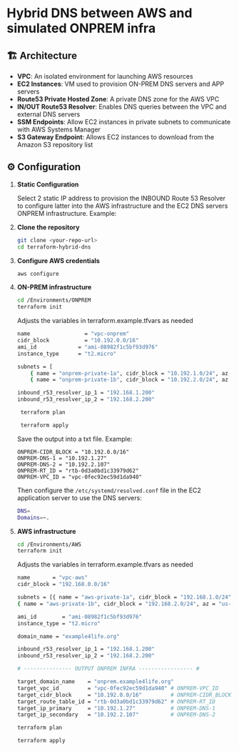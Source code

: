 # Hybrid DNS between AWS and simulated ONPREM infra

## 🏗️ Architecture

- **VPC**: An isolated environment for launching AWS resources
- **EC2 Instances**: VM used to provision ON-PREM DNS servers and APP servers
- **Route53 Private Hosted Zone**: A private DNS zone for the AWS VPC
- **IN/OUT Route53 Resolver**: Enables DNS queries between the VPC and external DNS servers
- **SSM Endpoints**: Allow EC2 instances in private subnets to communicate with AWS Systems Manager
- **S3 Gateway Endpoint**: Allows EC2 instances to download from the Amazon S3 repository list

## ⚙️ Configuration

1. **Static Configuration**

    Select 2 static IP address to provision the INBOUND Route 53 Resolver to configure latter into the AWS infrastructure
    and the EC2 DNS servers ONPREM infrastructure. Example:
  
2. **Clone the repository**

   ```bash
   git clone <your-repo-url>
   cd terraform-hybrid-dns
   ```
3. **Configure AWS credentials**

   ```bash
   aws configure
   ```

4. **ON-PREM infrastructure**

   ```bash
   cd /Environments/ONPREM
   terraform init
   ```
   Adjusts the variables in terraform.example.tfvars as needed

    ```bash
    name                 = "vpc-onprem"
    cidr_block           = "10.192.0.0/16"
    ami_id             = "ami-08982f1c5bf93d976"
    instance_type      = "t2.micro"

    subnets = [
        { name = "onprem-private-1a", cidr_block = "10.192.1.0/24", az = "us-east-1a" },
        { name = "onprem-private-1b", cidr_block = "10.192.2.0/24", az = "us-east-1b" }]

    inbound_r53_resolver_ip_1 = "192.168.1.200"
    inbound_r53_resolver_ip_2 = "192.168.2.200"
   ```
   ```bash
    terraform plan
   ```

   ```bash
    terraform apply
   ```

   Save the output  into a txt file. Example:
    ```hcl
    ONPREM-CIDR_BLOCK = "10.192.0.0/16"
    ONPREM-DNS-1 = "10.192.1.27"
    ONPREM-DNS-2 = "10.192.2.107"
    ONPREM-RT_ID = "rtb-0d3a0bd1c33979d62"
    ONPREM-VPC_ID = "vpc-0fec92ec59d1da940"
    ```

   Then configure the `/etc/systemd/resolved.conf` file in the EC2 application server to use the DNS servers:

    ```bash
    DNS= 
    Domains=~.
    ```

5. **AWS infrastructure**

   ```bash
   cd /Environments/AWS
   terraform init
   ```
    Adjusts the variables in terraform.example.tfvars as needed

    ```bash
    name       = "vpc-aws"
    cidr_block = "192.168.0.0/16"

    subnets = [{ name = "aws-private-1a", cidr_block = "192.168.1.0/24", az = "us-east-1a" },
    { name = "aws-private-1b", cidr_block = "192.168.2.0/24", az = "us-east-1b" }]

    ami_id        = "ami-08982f1c5bf93d976"
    instance_type = "t2.micro"

    domain_name = "example4life.org"

    inbound_r53_resolver_ip_1 = "192.168.1.200"
    inbound_r53_resolver_ip_2 = "192.168.2.200"

    # --------------- OUTPUT ONPREM INFRA ----------------- #

    target_domain_name    = "onprem.example4life.org"
    target_vpc_id         = "vpc-0fec92ec59d1da940" # ONPREM-VPC_ID
    target_cidr_block     = "10.192.0.0/16"         # ONPREM-CIDR_BLOCK
    target_route_table_id = "rtb-0d3a0bd1c33979d62" # ONPREM-RT_ID
    target_ip_primary     = "10.192.1.27"           # ONPREM-DNS-1
    target_ip_secondary   = "10.192.2.107"          # ONPREM-DNS-2
     ```

    ```bash
    terraform plan
    ```

    ```bash
    terraform apply
    ```